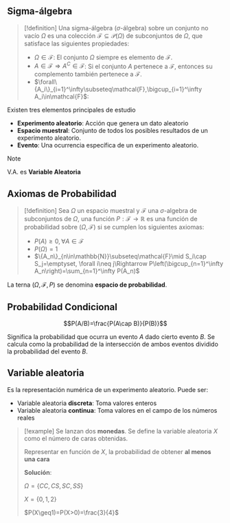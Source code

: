## Sigma-álgebra

>[!definition]
>Una sigma-álgebra ($\sigma$-álgebra) sobre un conjunto no vacío $\Omega$ es una colección $\mathcal{F}\subseteq\mathcal{P}(\Omega)$ de subconjuntos de $\Omega$, que satisface las siguientes propiedades:
>- $\Omega\in\mathcal{F}$: El conjunto $\Omega$ siempre es elemento de $\mathcal{F}$.
>- $A\in\mathcal{F}\Rightarrow A^C\in\mathcal{F}$: Si el conjunto $A$ pertenece a $\mathcal{F}$, entonces su complemento también pertenece a $\mathcal{F}$.
>- $\forall\{A_i\}_{i=1}^\infty\subseteq\mathcal{F},\bigcup_{i=1}^\infty A_i\in\mathcal{F}$: 


Existen tres elementos principales de estudio
- **Experimento aleatorio**: Acción que genera un dato aleatorio
- **Espacio muestral**: Conjunto de todos los posibles resultados de un experimento aleatorio.
- **Evento**: Una ocurrencia específica de un experimento aleatorio.

>[!note]
>V.A. es **Variable Aleatoria**

## Axiomas de Probabilidad

>[!definition]
>Sea $\Omega$ un espacio muestral y $\mathcal{F}$ una $\sigma$-algebra de subconjuntos de $\Omega$, una función $P:\mathcal{F}\rightarrow\mathbb{R}$ es una función de probabilidad sobre $(\Omega, \mathcal{F})$ si se cumplen los siguientes axiomas:
>- $P(A)\geq0,\forall A\in\mathcal{F}$
>- $P(\Omega)=1$
>- $\{A_n\}_{n\in\mathbb{N}}\subseteq\mathcal{F}\mid S_i\cap S_j=\emptyset, \forall i\neq j\Rightarrow P\left(\bigcup_{n=1}^\infty A_n\right)=\sum_{n=1}^\infty P(A_n)$

La terna $(\Omega, \mathcal{F}, P)$ se denomina **espacio de probabilidad**.

## Probabilidad Condicional

$$P(A/B)=\frac{P(A\cap B)}{P(B)}$$

Significa la probabilidad que ocurra un evento $A$ dado cierto evento $B$. Se calcula como la probabilidad de la intersección de ambos eventos dividido la probabilidad del evento $B$.

## Variable aleatoria
Es la representación numérica de un experimento aleatorio.
Puede ser:
- Variable aleatoria **discreta**: Toma valores enteros
- Variable aleatoria **continua**: Toma valores en el campo de los números reales

>[!example]
>Se lanzan dos **monedas**. Se define la variable aleatoria $X$ como el número de caras obtenidas.
>
>Representar en función de $X$, la probabilidad de obtener **al menos una cara**
>
>**Solución**:
>
>$\Omega=\{CC, CS, SC, SS\}$
>
>$X=\{0, 1, 2\}$
>
>$P(X\geq1)=P(X>0)=\frac{3}{4}$
